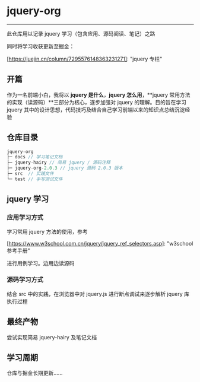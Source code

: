 # jquery-org
------

此仓库用以记录 jquery 学习（包含应用、源码阅读、笔记）之路

同时将学习收获更新至掘金：

[https://juejin.cn/column/7295576148363231271]: 	"jquery 专栏"



## 开篇

作为一名前端小白，我将以 **jquery 是什么**，**jquery 怎么用**，**jquery 常用方法的实现（读源码）**三部分为核心，逐步加强对 jquery 的理解。目的旨在学习 jquery 其中的设计思想，代码技巧及结合自己学习前端以来的知识点总结沉淀经验



## 仓库目录


```js
jquery-org
├─ docs	// 学习笔记文档
├─ jquery-hairy	// 简易 jquery / 源码注释
├─ jquery-org-2.0.3	// jquery 源码 2.0.3 版本
├─ src	// 实践文件
└─ test	// 手写测试文件

```



## jquery 学习

### 应用学习方式

学习常用 jquery 方法的使用，参考

[https://www.w3school.com.cn/jquery/jquery_ref_selectors.asp]: 	"w3school 参考手册"

进行用例学习。边用边读源码

### 源码学习方式

结合 src 中的实践，在浏览器中对 jquery.js 进行断点调试来逐步解析 jquery 库执行过程



## 最终产物

尝试实现简易 jquery-hairy 及笔记文档



## 学习周期

仓库与掘金长期更新......